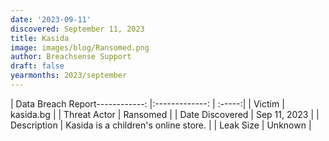```yaml
---
date: '2023-09-11'
discovered: September 11, 2023
title: Kasida
image: images/blog/Ransomed.png
author: Breachsense Support
draft: false
yearmonths: 2023/september
---
```


| Data Breach Report------------:     |:-------------:    | :-----:|
| Victim      | kasida.bg      | 
| Threat Actor      | Ransomed      | 
| Date Discovered      | Sep 11, 2023      | 
| Description      | Kasida is a children's online store.      | 
| Leak Size      | Unknown      | 


